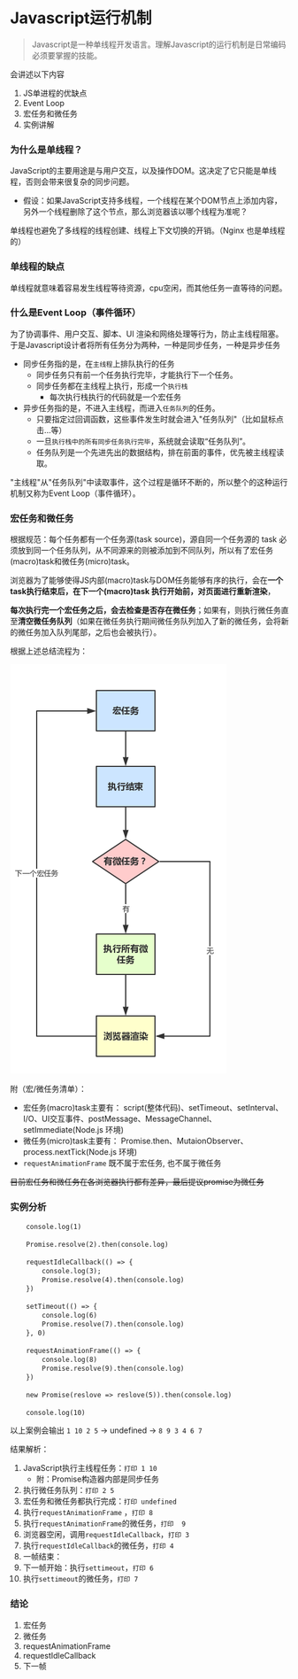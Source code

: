 # Javascript运行机制

> Javascript是一种单线程开发语言。理解Javascript的运行机制是日常编码必须要掌握的技能。

会讲述以下内容
1. JS单进程的优缺点
2. Event Loop
3. 宏任务和微任务
4. 实例讲解

### 为什么是单线程？

JavaScript的主要用途是与用户交互，以及操作DOM。这决定了它只能是单线程，否则会带来很复杂的同步问题。
- 假设：如果JavaScript支持多线程，一个线程在某个DOM节点上添加内容，另外一个线程删除了这个节点，那么浏览器该以哪个线程为准呢？

单线程也避免了多线程的线程创建、线程上下文切换的开销。（Nginx 也是单线程的）

### 单线程的缺点

单线程就意味着容易发生线程等待资源，cpu空闲，而其他任务一直等待的问题。

### 什么是Event Loop（事件循环）

为了协调事件、用户交互、脚本、UI 渲染和网络处理等行为，防止主线程阻塞。于是Javascript设计者将所有任务分为两种，一种是同步任务，一种是异步任务
- 同步任务指的是，在`主线程`上排队执行的任务
  - 同步任务只有前一个任务执行完毕，才能执行下一个任务。
  - 同步任务都在主线程上执行，形成一个`执行栈`
    - 每次执行栈执行的代码就是一个宏任务
- 异步任务指的是，不进入主线程，而进入`任务队列`的任务。
  - 只要指定过回调函数，这些事件发生时就会进入"任务队列"（比如鼠标点击...等）
  - 一旦`执行栈中的所有同步任务执行完毕`，系统就会读取“任务队列”。
  - 任务队列是一个先进先出的数据结构，排在前面的事件，优先被主线程读取。

"主线程"从"任务队列"中读取事件，这个过程是循环不断的，所以整个的这种运行机制又称为Event Loop（事件循环）。

### 宏任务和微任务

根据规范：每个任务都有一个任务源(task source)，源自同一个任务源的 task 必须放到同一个任务队列，从不同源来的则被添加到不同队列，所以有了宏任务(macro)task和微任务(micro)task。

浏览器为了能够使得JS内部(macro)task与DOM任务能够有序的执行，会在**一个task执行结束后，在下一个(macro)task 执行开始前，对页面进行重新渲染**，

**每次执行完一个宏任务之后，会去检查是否存在微任务**；如果有，则执行微任务直至**清空微任务队列**（如果在微任务执行期间微任务队列加入了新的微任务，会将新的微任务加入队列尾部，之后也会被执行）。

根据上述总结流程为：

![流程图](/md/img/event_loop.jpg)

附（宏/微任务清单）：

- 宏任务(macro)task主要有： script(整体代码)、setTimeout、setInterval、I/O、UI交互事件、postMessage、MessageChannel、setImmediate(Node.js 环境)
- 微任务(micro)task主要有： Promise.then、MutaionObserver、process.nextTick(Node.js 环境)
- `requestAnimationFrame` 既不属于宏任务, 也不属于微任务

~~目前宏任务和微任务在各浏览器执行都有差异，最后提议promise为微任务~~

### 实例分析
```
    console.log(1)

    Promise.resolve(2).then(console.log)

    requestIdleCallback(() => {
        console.log(3);
        Promise.resolve(4).then(console.log)
    })

    setTimeout(() => {
        console.log(6)
        Promise.resolve(7).then(console.log)
    }, 0)

    requestAnimationFrame(() => {
        console.log(8)
        Promise.resolve(9).then(console.log)
    })

    new Promise(reslove => reslove(5)).then(console.log)

    console.log(10)
```
以上案例会输出 `1 10 2 5` -> undefined -> `8 9 3 4 6 7`

结果解析：
1. JavaScript执行主线程任务：`打印 1 10`
   - 附：Promise构造器内部是同步任务
2. 执行微任务队列：`打印 2 5`
3. 宏任务和微任务都执行完成：`打印 undefined`
4. 执行`requestAnimationFrame` ，`打印 8`
5. 执行`requestAnimationFrame`的微任务，`打印  9`
6. 浏览器空闲，调用`requestIdleCallback`，`打印 3`
7. 执行`requestIdleCallback`的微任务，`打印 4`
8. 一帧结束：
9. 下一帧开始：执行`settimeout`，`打印 6`
10. 执行`settimeout`的微任务，`打印 7`

### 结论

1. 宏任务
2. 微任务
4. requestAnimationFrame
5. requestIdleCallback
6. 下一帧
